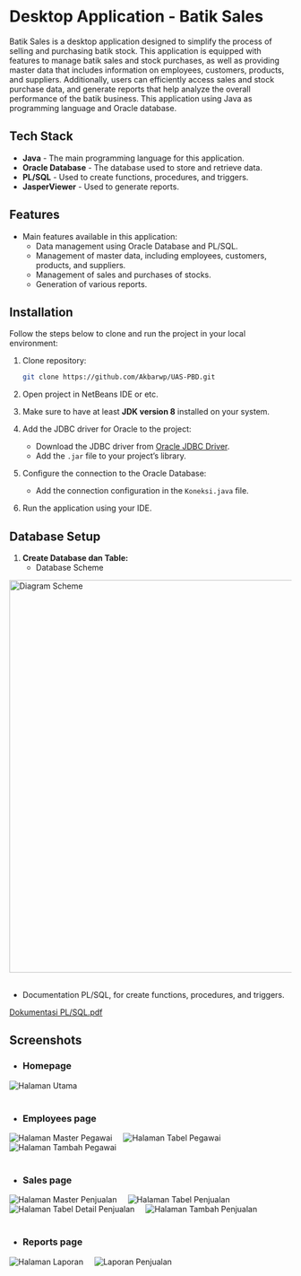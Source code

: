 # Desktop Application - Batik Sales

Batik Sales is a desktop application designed to simplify the process of selling and purchasing batik stock. This application is equipped with features to manage batik sales and stock purchases, as well as providing master data that includes information on employees, customers, products, and suppliers. Additionally, users can efficiently access sales and stock purchase data, and generate reports that help analyze the overall performance of the batik business. This application using Java as programming language and Oracle database.

## Tech Stack

- **Java** - The main programming language for this application.
- **Oracle Database** - The database used to store and retrieve data.
- **PL/SQL** - Used to create functions, procedures, and triggers.
- **JasperViewer** - Used to generate reports.

## Features

- Main features available in this application:
  - Data management using Oracle Database and PL/SQL.
  - Management of master data, including employees, customers, products, and suppliers.
  - Management of sales and purchases of stocks.
  - Generation of various reports.

## Installation

Follow the steps below to clone and run the project in your local environment:

1. Clone repository:

    ```bash
    git clone https://github.com/Akbarwp/UAS-PBD.git
    ```

2. Open project in NetBeans IDE or etc.

3. Make sure to have at least **JDK version 8** installed on your system.

4. Add the JDBC driver for Oracle to the project:
    - Download the JDBC driver from [Oracle JDBC Driver](https://www.oracle.com/database/technologies/appdev/jdbc-downloads.html).
    - Add the `.jar` file to your project’s library.

5. Configure the connection to the Oracle Database:
    - Add the connection configuration in the `Koneksi.java` file.

6. Run the application using your IDE.

## Database Setup

1. **Create Database dan Table:**
   - Database Scheme

<img src="https://github.com/user-attachments/assets/b6977f83-f8c3-46df-9db5-4720cb4e0603" alt="Diagram Scheme" width="700" />
<br><br>

   - Documentation PL/SQL, for create functions, procedures, and triggers.

[Dokumentasi PL/SQL.pdf](https://github.com/user-attachments/files/17089344/Dokumentasi.PBD.Batik.-.PL.SQL.pdf)

## Screenshots

- ### **Homepage**

<img src="https://github.com/user-attachments/assets/06407140-fff6-4f7a-b4bb-3292c13c26ac" alt="Halaman Utama" width="" />
<br><br>

- ### **Employees page**

<img src="https://github.com/user-attachments/assets/52b8164b-bae1-468f-912d-2518dd8fd9bb" alt="Halaman Master Pegawai" width="" />
&nbsp;&nbsp;&nbsp;
<img src="https://github.com/user-attachments/assets/ae408c9c-5908-483c-b267-326a5cca2cbc" alt="Halaman Tabel Pegawai" width="" />
&nbsp;&nbsp;&nbsp;
<img src="https://github.com/user-attachments/assets/ce2cb718-1279-4cd0-a5d2-c508fb3e334d" alt="Halaman Tambah Pegawai" width="" />
&nbsp;&nbsp;&nbsp;
<br><br>

- ### **Sales page**

<img src="https://github.com/user-attachments/assets/8b335b7d-5337-4b8c-a44f-e8151b0b646e" alt="Halaman Master Penjualan" width="" />
&nbsp;&nbsp;&nbsp;
<img src="https://github.com/user-attachments/assets/e4e461e5-7f53-4d7c-b07d-f3fc6ca80954" alt="Halaman Tabel Penjualan" width="" />
&nbsp;&nbsp;&nbsp;
<img src="https://github.com/user-attachments/assets/c77e549a-7c77-4f4d-b3b3-a88bf253d2eb" alt="Halaman Tabel Detail Penjualan" width="" />
&nbsp;&nbsp;&nbsp;
<img src="https://github.com/user-attachments/assets/147d737b-2bbc-4c28-be4f-952891ba8de6" alt="Halaman Tambah Penjualan" width="" />
&nbsp;&nbsp;&nbsp;
<br><br>

- ### **Reports page**

<img src="https://github.com/user-attachments/assets/2796a96b-45cd-4b20-81ff-04bb42f57b5b" alt="Halaman Laporan" width="" />
&nbsp;&nbsp;&nbsp;
<img src="https://github.com/user-attachments/assets/1e94bf3d-205f-4ed3-9954-69f81ecd30b8" alt="Laporan Penjualan" width="" />
